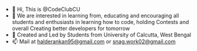 - 👋 Hi, This is @CodeClubCU
- 👀 We are interested in learning from, educating and encouraging all students and enthusiasts in learning how to code, holding Contests and overall Creating better developers for tomorrow
- 🌱 Created and Led by Students from University of Calcutta, West Bengal
- 📫 Mail at halderankan95@gmail.com or snag.work02@gmail.com

<!---
CodeClubCU/CodeClubCU is a ✨ special ✨ repository because its `README.md` (this file) appears on your GitHub profile.
You can click the Preview link to take a look at your changes.
--->

